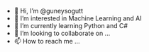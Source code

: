 - 👋 Hi, I’m @guneysogutt
- 👀 I’m interested in Machine Learning and AI
- 🌱 I’m currently learning Python and C#
- 💞️ I’m looking to collaborate on ...
- 📫 How to reach me ...

<!---
guneysogutt/guneysogutt is a ✨ special ✨ repository because its `README.md` (this file) appears on your GitHub profile.
You can click the Preview link to take a look at your changes.
--->
